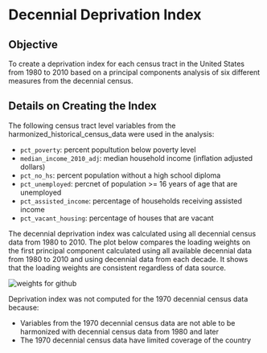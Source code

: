 # Decennial Deprivation Index
## Objective
To create a deprivation index for each census tract in the United States from 1980 to 2010 based on a principal components analysis of six different measures from the decennial census.

## Details on Creating the Index
The following census tract level variables from the harmonized_historical_census_data were used in the analysis:

- `pct_poverty`: percent popultution below poverty level
- `median_income_2010_adj`: median household income (inflation adjusted dollars)
- `pct_no_hs`: percent population without a high school diploma
- `pct_unemployed`: percnet of population >= 16 years of age that are unemployed
- `pct_assisted_income`: percentage of households receiving assisted income
- `pct_vacant_housing`: percentage of houses that are vacant

The decennial deprivation index was calculated using all decennial census data from 1980 to 2010. The plot below compares the loading weights on the first principal component calculated using all available decennial data from 1980 to 2010 and using decennial data from each decade. It shows that the loading weights are consistent regardless of data source.

![weights for github](https://user-images.githubusercontent.com/104022087/179772871-34266bfa-07af-4992-80eb-2bdf42b6bd6c.PNG)  

Deprivation index was not computed for the 1970 decennial census data because:
* Variables from the 1970 decennial census data are not able to be harmonized with decennial census data from 1980 and later
* The 1970 decennial census data have limited coverage of the country 
